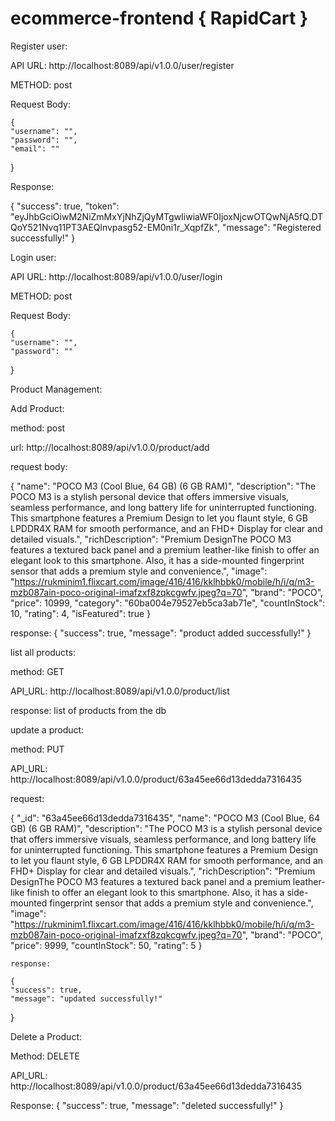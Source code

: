 # ecommerce-frontend { RapidCart }

Register user: 


 API URL:   http://localhost:8089/api/v1.0.0/user/register 
 
 METHOD:  post 
 
 Request Body:  
 
    {
    "username": "",
    "password": "",
    "email": ""
}

Response: 

{
    "success": true,
    "token": "eyJhbGciOiwM2NiZmMxYjNhZjQyMTgwIiwiaWF0IjoxNjcwOTQwNjA5fQ.DTQoY521Nvq11PT3AEQlnvpasg52-EM0ni1r_XqpfZk",
    "message": "Registered successfully!"
}


Login user: 


 API URL:   http://localhost:8089/api/v1.0.0/user/login
 
 METHOD:  post 
 
 Request Body:  
 
    {
    "username": "",
    "password": ""
}


Product Management:

Add Product: 

  method: post 
  
  url: http://localhost:8089/api/v1.0.0/product/add 
  
  request body: 
  
  {
        "name": "POCO M3 (Cool Blue, 64 GB)  (6 GB RAM)",
        "description": "The POCO M3 is a stylish personal device that offers immersive visuals, seamless performance, and long battery life for uninterrupted functioning. This smartphone features a Premium Design to let you flaunt style, 6 GB LPDDR4X RAM for smooth performance, and an FHD+ Display for clear and detailed visuals.",
        "richDescription": "Premium DesignThe POCO M3 features a textured back panel and a premium leather-like finish to offer an elegant look to this smartphone. Also, it has a side-mounted fingerprint sensor that adds a premium style and convenience.",
        "image": "https://rukminim1.flixcart.com/image/416/416/kklhbbk0/mobile/h/i/q/m3-mzb087ain-poco-original-imafzxf8zqkcgwfv.jpeg?q=70",
        "brand": "POCO",
        "price": 10999,
        "category": "60ba004e79527eb5ca3ab71e",
        "countInStock": 10,
        "rating": 4,
        "isFeatured": true
}

response:  {
    "success": true,
    "message": "product added successfully!"
}

list all products:

  method: GET 
  
  API_URL:  http://localhost:8089/api/v1.0.0/product/list 
  
  
  response: list of products from the db


update a product: 

 method: PUT 
 
 API_URL: http://localhost:8089/api/v1.0.0/product/63a45ee66d13dedda7316435 
 
 request: 
 
 {
            "_id": "63a45ee66d13dedda7316435",
            "name": "POCO M3 (Cool Blue, 64 GB)  (6 GB RAM)",
            "description": "The POCO M3 is a stylish personal device that offers immersive visuals, seamless performance, and long battery life for uninterrupted functioning. This smartphone features a Premium Design to let you flaunt style, 6 GB LPDDR4X RAM for smooth performance, and an FHD+ Display for clear and detailed visuals.",
            "richDescription": "Premium DesignThe POCO M3 features a textured back panel and a premium leather-like finish to offer an elegant look to this smartphone. Also, it has a side-mounted fingerprint sensor that adds a premium style and convenience.",
            "image": "https://rukminim1.flixcart.com/image/416/416/kklhbbk0/mobile/h/i/q/m3-mzb087ain-poco-original-imafzxf8zqkcgwfv.jpeg?q=70",
            "brand": "POCO",
            "price": 9999,
            "countInStock": 50,
            "rating": 5
        }
        
    response: 
    
    {
    "success": true,
    "message": "updated successfully!"
}

Delete a Product: 

Method: DELETE 

API_URL: http://localhost:8089/api/v1.0.0/product/63a45ee66d13dedda7316435 

Response: 
{
    "success": true,
    "message": "deleted successfully!"
}
 
 

